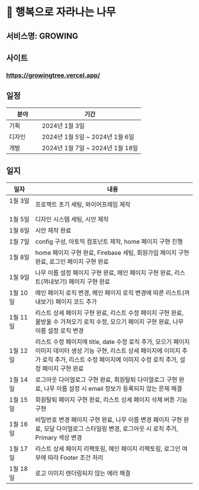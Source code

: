 # 🌳 행복으로 자라나는 나무

## 서비스명: GROWING
## 사이트
### https://growingtree.vercel.app/

## 일정
|분야|기간|
|---|-----------------------------|
|기획 &nbsp;&nbsp;&nbsp;&nbsp;&nbsp;&nbsp;&nbsp;&nbsp;&nbsp;|2024년 1월 3일|
|디자인|2024년 1월 5일 ~ 2024년 1월 6일|
|개발|2024년 1월 7일 ~ 2024년 1월 18일|

## 일지
|일자|내용|
|---------|---------------------------|
|1월 3일 &nbsp;&nbsp;&nbsp;&nbsp;&nbsp;&nbsp;&nbsp;&nbsp;&nbsp;|프로젝트 초기 세팅, 와이어프레임 제작|
|1월 5일|디자인 시스템 세팅, 시안 제작|
|1월 6일|시안 제작 완료|
|1월 7일|config 구성, 아토믹 컴포넌트 제작, home 페이지 구현 진행|
|1월 8일|home 페이지 구현 완료, Firebase 세팅, 회원가입 페이지 구현 완료, 로그인 페이지 구현 완료|
|1월 9일|나무 이름 설정 페이지 구현 완료, 메인 페이지 구현 완료, 리스트(꺼내보기) 페이지 구현 완료|
|1월 10일|메인 페이지 로직 변경, 메인 페이지 로직 변경에 따른 리스트(꺼내보기) 페이지 코드 추가|
|1월 11일|리스트 상세 페이지 구현 완료, 리스트 수정 페이지 구현 완료, 물방울 수 가져오기 로직 수정, 모으기 페이지 구현 완료, 나무 이름 설정 로직 변경|
|1월 12일|리스트 수정 페이지에 title, date 수정 로직 추가, 모으기 페이지 이미지 데이터 생성 기능 구현, 리스트 상세 페이지에 이미지 추가 로직 추가, 리스트 수정 페이지에 이미지 수정 로직 추가, 설정 페이지 구현 완료|
|1월 14일|로그아웃 다이얼로그 구현 완료, 회원탈퇴 다이얼로그 구현 완료, 나무 이름 설정 시 email 정보가 등록되지 않는 문제 해결|
|1월 15일|회원탈퇴 페이지 구현 완료, 리스트 상세 페이지 삭제 버튼 기능 구현|
|1월 16일|비밀번호 변경 페이지 구현 완료, 나무 이름 변경 페이지 구현 완료, 모달 다이얼로그 스타일링 변경, 로그아웃 시 로직 추가, Primary 색상 변경|
|1월 17일|리스트 상세 페이지 리팩토링, 메인 페이지 리팩토링, 로그인 여부에 따라 Footer 조건 처리|
|1월 18일|로고 이미지 렌더링되지 않는 에러 해결|